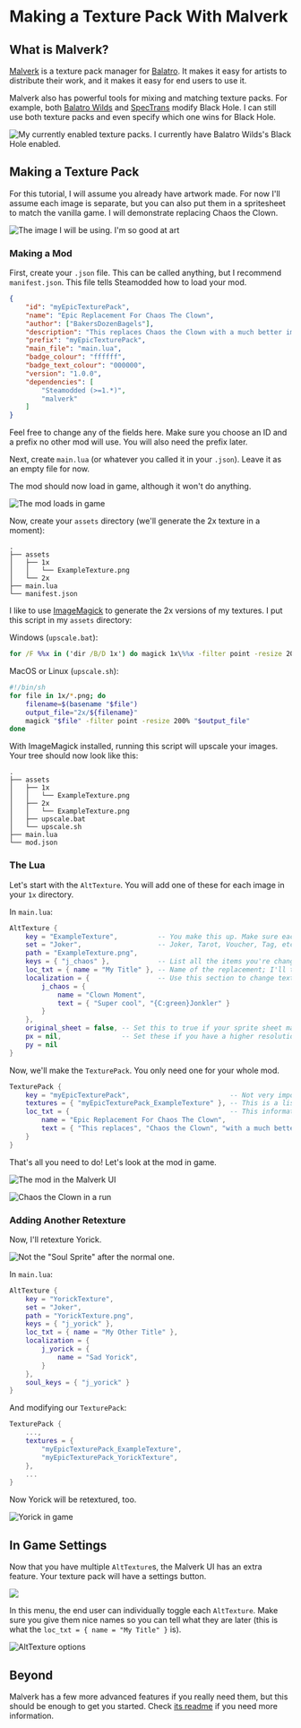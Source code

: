 # Making a Texture Pack With Malverk

## What is Malverk?

[Malverk](https://github.com/Eremel/Malverk) is a texture pack manager for [Balatro](https://www.playbalatro.com/). It makes it easy for artists to distribute their work, and it makes it easy for end users to use it.

Malverk also has powerful tools for mixing and matching texture packs. For example, both [Balatro Wilds](https://github.com/NataKilar/Balatro-Wilds) and [SpecTrans](https://github.com/Eremel/SpecTrans) modify Black Hole. I can still use both texture packs and even specify which one wins for Black Hole.

![My currently enabled texture packs. I currently have Balatro Wilds's Black Hole enabled.](Example1.png)

## Making a Texture Pack

For this tutorial, I will assume you already have artwork made. For now I'll assume each image is separate, but you can also put them in a spritesheet to match the vanilla game. I will demonstrate replacing Chaos the Clown.

![The image I will be using. I'm so good at art](Example2.png)

### Making a Mod

First, create your `.json` file. This can be called anything, but I recommend `manifest.json`. This file tells Steamodded how to load your mod.

```json
{
	"id": "myEpicTexturePack",
	"name": "Epic Replacement For Chaos The Clown",
	"author": ["BakersDozenBagels"],
	"description": "This replaces Chaos the Clown with a much better image.",
	"prefix": "myEpicTexturePack",
	"main_file": "main.lua",
	"badge_colour": "ffffff",
	"badge_text_colour": "000000",
	"version": "1.0.0",
	"dependencies": [
		"Steamodded (>=1.*)",
		"malverk"
	]
}
```
Feel free to change any of the fields here. Make sure you choose an ID and a prefix no other mod will use. You will also need the prefix later.

Next, create `main.lua` (or whatever you called it in your `.json`). Leave it as an empty file for now.

The mod should now load in game, although it won't do anything.

![The mod loads in game](Example3.png)

Now, create your `assets` directory (we'll generate the 2x texture in a moment):
```
.
├── assets
│   ├── 1x
│   │   └── ExampleTexture.png
│   └── 2x
├── main.lua
└── manifest.json
```

I like to use [ImageMagick](https://imagemagick.org/) to generate the 2x versions of my textures. I put this script in my `assets` directory:

Windows (`upscale.bat`):
```bat
for /F %%x in ('dir /B/D 1x') do magick 1x\%%x -filter point -resize 200%% 2x\%%x
```
MacOS or Linux (`upscale.sh`):
```sh
#!/bin/sh
for file in 1x/*.png; do
    filename=$(basename "$file")
    output_file="2x/${filename}"
    magick "$file" -filter point -resize 200% "$output_file"
done
```

With ImageMagick installed, running this script will upscale your images. Your tree should now look like this:
```
.
├── assets
│   ├── 1x
│   │   └── ExampleTexture.png
│   ├── 2x
│   │   └── ExampleTexture.png
│   ├── upscale.bat
│   └── upscale.sh
├── main.lua
└── mod.json
```

### The Lua

Let's start with the `AltTexture`. You will add one of these for each image in your `1x` directory.

In `main.lua`:
```lua
AltTexture {
    key = "ExampleTexture",          -- You make this up. Make sure each one is unique. I recommend just using the filename without the extension.
    set = "Joker",                   -- Joker, Tarot, Voucher, Tag, etc
    path = "ExampleTexture.png",
    keys = { "j_chaos" },            -- List all the items you're changing here. You can search the translation files in the game's code to find the IDs easily.
    loc_txt = { name = "My Title" }, -- Name of the replacement; I'll talk about this in a bit.
    localization = {                 -- Use this section to change text with your texture pack.
        j_chaos = {
            name = "Clown Moment",
            text = { "Super cool", "{C:green}Jonkler" }
        }
    },
    original_sheet = false, -- Set this to true if your sprite sheet matches the original (i.e. if you could drop it in the game to replace the original without issue)
    px = nil,               -- Set these if you have a higher resolution texture pack.
    py = nil
}
```

Now, we'll make the `TexturePack`. You only need one for your whole mod.
```lua
TexturePack {
    key = "myEpicTexturePack",                         -- Not very important, use whatever here
    textures = { "myEpicTexturePack_ExampleTexture" }, -- This is a list of all of your `AltTexture`s. Include the prefix from `manifest.json`.
    loc_txt = {                                        -- This information shows up in the Malverk UI.
        name = "Epic Replacement For Chaos The Clown",
        text = { "This replaces", "Chaos the Clown", "with a much better image." }
    }
}
```

That's all you need to do! Let's look at the mod in game.

![The mod in the Malverk UI](Example4.png)

![Chaos the Clown in a run](Example5.png)

### Adding Another Retexture

Now, I'll retexture Yorick.

![Not the "Soul Sprite" after the normal one.](Example6.png)

In `main.lua`:
```lua
AltTexture {
    key = "YorickTexture",
    set = "Joker",
    path = "YorickTexture.png",
    keys = { "j_yorick" },
    loc_txt = { name = "My Other Title" },
    localization = {
        j_yorick = {
            name = "Sad Yorick",
        }
    },
    soul_keys = { "j_yorick" }
}
```

And modifying our `TexturePack`:
```lua
TexturePack {
    ...,
    textures = {
        "myEpicTexturePack_ExampleTexture",
        "myEpicTexturePack_YorickTexture",
    },
    ...
}
```

Now Yorick will be retextured, too.

![Yorick in game](Example7.png)

## In Game Settings

Now that you have multiple `AltTexture`s, the Malverk UI has an extra feature. Your texture pack will have a settings button.

![](Example8.png)

In this menu, the end user can individually toggle each `AltTexture`. Make sure you give them nice names so you can tell what they are later (this is what the `loc_txt = { name = "My Title" }` is).

![AltTexture options](Example9.png)

## Beyond

Malverk has a few more advanced features if you really need them, but this should be enough to get you started. Check [its readme](https://github.com/Eremel/Malverk) if you need more information.